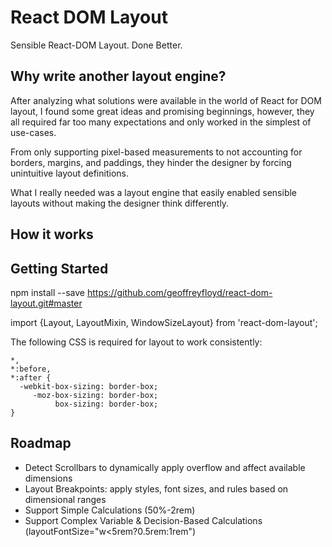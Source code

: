 # React DOM Layout

Sensible React-DOM Layout. Done Better.

## Why write another layout engine?

After analyzing what solutions were available in the world of React for DOM layout, I found some
great ideas and promising beginnings, however, they all required far too many expectations
and only worked in the simplest of use-cases.

From only supporting pixel-based measurements to not accounting for borders, margins, and paddings, they hinder the designer by forcing unintuitive layout definitions.

What I really needed was a layout engine that easily enabled sensible layouts without making the designer think differently.

## How it works



## Getting Started

npm install --save https://github.com/geoffreyfloyd/react-dom-layout.git#master

import {Layout, LayoutMixin, WindowSizeLayout} from 'react-dom-layout';

The following CSS is required for layout to work consistently:

    *,
    *:before,
    *:after {
      -webkit-box-sizing: border-box;
         -moz-box-sizing: border-box;
              box-sizing: border-box;
    }

## Roadmap

- Detect Scrollbars to dynamically apply overflow and affect available dimensions
- Layout Breakpoints: apply styles, font sizes, and rules based on dimensional ranges
- Support Simple Calculations (50%-2rem)
- Support Complex Variable & Decision-Based Calculations (layoutFontSize="w<5rem?0.5rem:1rem")
